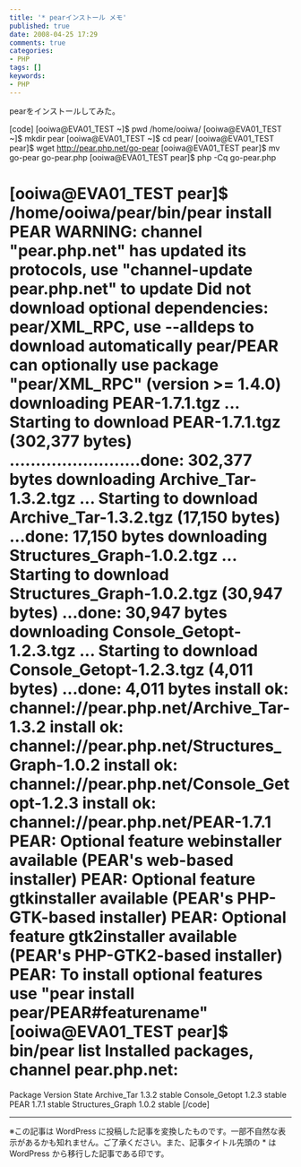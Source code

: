 ```yaml
---
title: '* pearインストール メモ'
published: true
date: 2008-04-25 17:29
comments: true
categories:
- PHP
tags: []
keywords:
- PHP
---
```

pearをインストールしてみた。

[code]
[ooiwa@EVA01_TEST ~]$ pwd
/home/ooiwa/
[ooiwa@EVA01_TEST ~]$ mkdir pear
[ooiwa@EVA01_TEST ~]$ cd pear/
[ooiwa@EVA01_TEST pear]$ wget http://pear.php.net/go-pear
[ooiwa@EVA01_TEST pear]$ mv go-pear go-pear.php
[ooiwa@EVA01_TEST pear]$ php -Cq go-pear.php

[ooiwa@EVA01_TEST pear]$ /home/ooiwa/pear/bin/pear install PEAR
WARNING: channel "pear.php.net" has updated its protocols, use "channel-update pear.php.net" to update
Did not download optional dependencies: pear/XML_RPC, use --alldeps to download automatically
pear/PEAR can optionally use package "pear/XML_RPC" (version >= 1.4.0)
downloading PEAR-1.7.1.tgz ...
Starting to download PEAR-1.7.1.tgz (302,377 bytes)
.........................done: 302,377 bytes
downloading Archive_Tar-1.3.2.tgz ...
Starting to download Archive_Tar-1.3.2.tgz (17,150 bytes)
...done: 17,150 bytes
downloading Structures_Graph-1.0.2.tgz ...
Starting to download Structures_Graph-1.0.2.tgz (30,947 bytes)
...done: 30,947 bytes
downloading Console_Getopt-1.2.3.tgz ...
Starting to download Console_Getopt-1.2.3.tgz (4,011 bytes)
...done: 4,011 bytes
install ok: channel://pear.php.net/Archive_Tar-1.3.2
install ok: channel://pear.php.net/Structures_Graph-1.0.2
install ok: channel://pear.php.net/Console_Getopt-1.2.3
install ok: channel://pear.php.net/PEAR-1.7.1
PEAR: Optional feature webinstaller available (PEAR's web-based installer)
PEAR: Optional feature gtkinstaller available (PEAR's PHP-GTK-based installer)
PEAR: Optional feature gtk2installer available (PEAR's PHP-GTK2-based installer)
PEAR: To install optional features use "pear install pear/PEAR#featurename"
[ooiwa@EVA01_TEST pear]$ bin/pear list
Installed packages, channel pear.php.net:
=========================================
Package          Version State
Archive_Tar      1.3.2   stable
Console_Getopt   1.2.3   stable
PEAR             1.7.1   stable
Structures_Graph 1.0.2   stable
[/code]

---
※この記事は WordPress に投稿した記事を変換したものです。一部不自然な表示があるかも知れません。ご了承ください。また、記事タイトル先頭の * は WordPress から移行した記事である印です。
